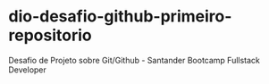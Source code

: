 # dio-desafio-github-primeiro-repositorio
Desafio de Projeto sobre Git/Github - Santander Bootcamp Fullstack Developer
